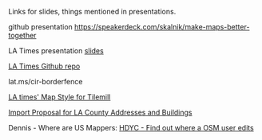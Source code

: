 
Links for slides, things mentioned in presentations. 

github presentation
https://speakerdeck.com/skalnik/make-maps-better-together

LA Times presentation
[slides](lat.ms/sotm2014)


[LA Times Github repo](github.com/datadesk)


lat.ms/cir-borderfence 


[LA times' Map Style for Tilemill](https://github.com/datadesk/osm-quiet-la)


[Import Proposal for LA County Addresses and Buildings](http://wiki.openstreetmap.org/wiki/Import/Catalogue/Los_Angeles_County_Buildings)

Dennis - Where are US Mappers: 
[HDYC - Find out where a OSM user edits](http://hdyc.neis-one.org/)

